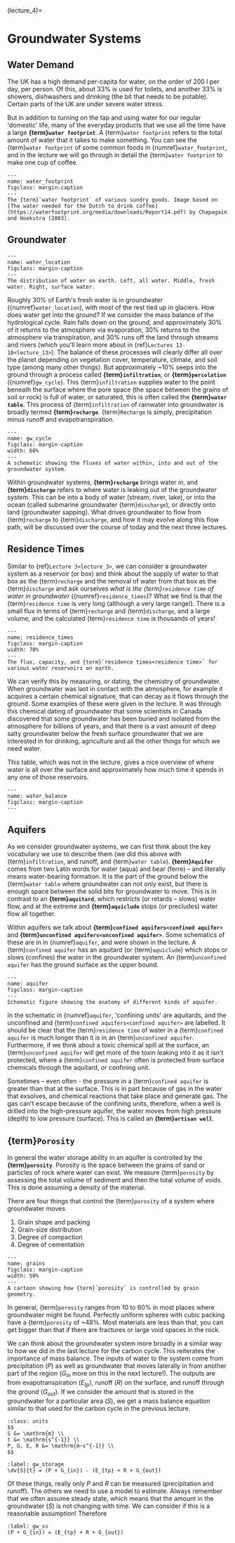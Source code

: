 <br><div style="page-break-before:always;"></div>

(lecture_4)=
# Groundwater Systems

## Water Demand

The UK has a high demand per-capita for water, on the order of $200 \ \mathrm{l}$ per day, per person.
Of this, about 33% is used for toilets, and another 33% is showers, dishwashers and drinking (the bit that needs to be potable).
Certain parts of the UK are under severe water stress.

But in addition to turning on the tap and using water for our regular 'domestic' life, many of the everyday products that we use all the time have a large **{term}`water footprint`**.
A {term}`water footprint` refers to the total amount of water that it takes to make something.
You can see the {term}`water footprint` of some common foods in {numref}`water_footprint`, and in the lecture we will go through in detail the {term}`water footprint` to make one cup of coffee.

```{figure} ./figures/figure4.1.jpeg
---
name: water_footprint
figclass: margin-caption
---
The {term}`water footprint` of various sundry goods. Image based on [The water needed for the Dutch to drink coffee](https://waterfootprint.org/media/downloads/Report14.pdf) by Chapagain and Hoekstra (2003).
```

## Groundwater

```{figure} ./figures/figure4.3.png
---
name: water_location
figclass: margin-caption
---
The distribution of water on earth. Left, all water. Middle, fresh water. Right, surface water. 
```

Roughly 30% of Earth's fresh water is in groundwater ({numref}`water_location`), with most of the rest tied up in glaciers.
How does water get into the ground? If we consider the mass balance of the hydrological cycle.
Rain falls down on the ground, and approximately 30% of it returns to the atmosphere via evaporation, 30% returns to the atmosphere via transpiration, and 30% runs off the land through streams and rivers (which you'll learn more about in {ref}`Lectures 13-18<lecture_13>`).
The balance of these processes will clearly differ all over the planet depending on vegetation cover, temperature, climate, and soil type (among many other things).
But approximately ~10% seeps into the ground through a process called **{term}`infiltration`**, or **{term}`percolation`** ({numref}`gw_cycle`).
This {term}`infiltration` supplies water to the point beneath the surface where the pore space (the space between the grains of soil or rock) is full of water,
or saturated, this is often called the **{term}`water table`**.
This process of {term}`infiltration` of rainwater into groundwater is broadly termed **{term}`recharge`**.
{term}`Recharge` is simply, precipitation minus runoff and evapotranspiration.

```{figure} ./figures/figure4.2.jpeg
---
name: gw_cycle
figclass: margin-caption
width: 60%
---
A schematic showing the fluxes of water within, into and out of the groundwater system.
```

Within groundwater systems, **{term}`recharge`** brings water in, and **{term}`discharge`** refers to where water is leaking out of the groundwater system.
This can be into a body of water (stream, river, lake), or into the ocean (called submarine groundwater {term}`discharge`), or directly onto land (groundwater sapping).
What drives groundwater to flow from {term}`recharge` to {term}`discharge`, and how it may evolve along this flow path, will be discussed over the course of today and the next three lectures.

## Residence Times

Similar to {ref}`Lecture 3<lecture_3>`, we can consider a groundwater system as a reservoir (or box) and think about the supply of water to that box as the {term}`recharge` and the removal of water from that box as the {term}`discharge` and ask ourselves *what is the {term}`residence time` of water in groundwater* ({numref}`residence_times`)?
What we find is that the {term}`residence time` is very long (although a very large range!).
There is a small flux in terms of {term}`recharge` and {term}`discharge`, and a large volume, and the calculated {term}`residence time` is thousands of years!

```{figure} ./figures/figure4.4.jpeg
---
name: residence_times
figclass: margin-caption
width: 70%
---
The flux, capacity, and {term}`residence times<residence time>` for various water reservoirs on earth.
```

We can verify this by measuring, or dating, the chemistry of groundwater.
When groundwater was last in contact with the atmosphere, for example it acquires a certain chemical signature, that can decay as it flows through the ground.
Some examples of these were given in the lecture.
It was through this chemical dating of groundwater that some scientists in Canada discovered that some groundwater has been buried and isolated from the atmosphere for billions of years,
and that there is a vast amount of deep salty groundwater below the fresh surface groundwater that we are interested in for drinking, agriculture and all the other things for which we need water.

This table, which was not in the lecture, gives a nice overview of where water is all over the surface and approximately how much time it spends in any one of those reservoirs.

```{figure} ./figures/figure4.5.png
---
name: water_balance
figclass: margin-caption
---
```

## Aquifers

As we consider groundwater systems, we can first think about the key vocabulary we use to describe them (we did this above with {term}`infiltration`, and runoff, and {term}`water table`).
**{term}`Aquifer`** comes from two Latin words for water (aqua) and bear (ferre) – and literally means water-bearing formation.
It is the part of the ground below the {term}`water table` where groundwater can not only exist, but there is enough space between the solid bits for groundwater to move.
This is in contrast to an **{term}`aquitard`**, which restricts (or retards – slows) water flow,
and at the extreme and **{term}`aquiclude`** stops (or precludes) water flow all together.

Within aquifers we talk about **{term}`confined aquifers<confined aquifer>`** and **{term}`unconfined aquifers<unconfined aquifer>`**.
Some schematics of these are in in {numref}`aquifer`, and were shown in the lecture.
A {term}`confined aquifer` has an aquitard (or {term}`aquiclude`) which stops or slows (confines) the water in the groundwater system.
An {term}`unconfined aquifer` has the ground surface as the upper bound.

```{figure} ./figures/figure4.6.jpeg
---
name: aquifer
figclass: margin-caption
---
Schematic figure showing the anatomy of different kinds of aquifer.
```

In the schematic in {numref}`aquifer`, 'confining units' are aquitards, and the unconfined and {term}`confined aquifers<confined aquifer>` are labelled.
It should be clear that the {term}`residence time` of water in a {term}`confined aquifer` is much longer than it is in an {term}`unconfined aquifer`.
Furthermore, if we think about a toxic chemical spill at the surface, an {term}`unconfined aquifer` will get more of the toxin leaking into it as it isn't protected, where a {term}`confined aquifer` often is protected from surface chemicals through the aquitard, or confining unit.

Sometimes – even often - the pressure in a {term}`confined aquifer` is greater than that at the surface.
This is in part because of gas in the water that exsolves, and chemical reactions that take place and generate gas.
The gas can't escape because of the confining units, therefore, when a well is drilled into the high-pressure aquifer, the water moves from high pressure (depth) to low pressure (surface).
This is called an **{term}`artisan well`**.

## {term}`Porosity`

In general the water storage ability in an aquifer is controlled by the **{term}`porosity`**.
Porosity is the space between the grains of sand or particles of rock where water can exist.
We measure {term}`porosity` by assessing the total volume of sediment and then the total volume of voids.
This is done assuming a density of the material.

There are four things that control the {term}`porosity` of a system where groundwater moves

1. Grain shape and packing
2. Grain-size distribution
3. Degree of compaction
4. Degree of cementation

```{figure} ./figures/figure4.7.png
---
name: grains
figclass: margin-caption
width: 50%
---
A cartoon showing how {term}`porosity` is controlled by grain geometry.
```

In general, {term}`porosity` ranges from 10 to 60% in most places where groundwater might be found.
Perfectly uniform spheres with cubic packing have a {term}`porosity` of ~48%.
Most materials are less than that, you can get bigger than that if there are fractures or large void spaces in the rock.

We can think about the groundwater system more broadly in a similar way to how we did in the last lecture for the carbon cycle. This reiterates the importance of mass balance.
The inputs of water to the system come from precipitation ($P$) as well as groundwater that moves laterally in from another part of the region ($G_{in}$ more on this in the next lecture!).
The outputs are from evapotranspiration ($E_{tp}$), runoff ($R$) on the surface, and runoff through the ground ($G_{out}$).
If we consider the amount that is stored in the groundwater for a particular area ($S$), we get a mass balance equation similar to that used for the carbon cycle in the previous lecture.

```{margin} Units!
:class: units
$$
S &= \mathrm{m} \\
t &= \mathrm{s^{-1}} \\
P, G, E, R &= \mathrm{m~s^{-1}} \\
$$
```

```{math}
:label: gw_storage
\dv{S}{t} = (P + G_{in}) - (E_{tp} + R + G_{out})
```

Of these things, really only $P$ and $R$ can be measured (precipitation and runoff).
The others we need to use a model to estimate.
Always remember that we often assume steady state, which means that the amount in the groundwater ($S$) is not changing with time. We can consider if this is a reasonable assumption!
Therefore

```{math}
:label: gw_ss
(P + G_{in}) = (E_{tp} + R + G_{out})
```
